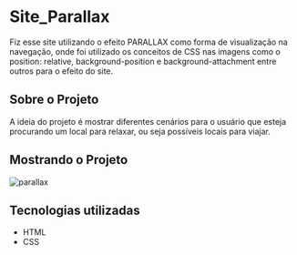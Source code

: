 # Site_Parallax
 
Fiz esse site utilizando o efeito PARALLAX como forma de visualização na navegação, onde foi utilizado os conceitos de CSS nas imagens como o position: relative, background-position e background-attachment entre outros para o efeito do site.

## Sobre o Projeto

A ideia do projeto é mostrar diferentes cenários para o usuário que esteja procurando um local para relaxar, ou seja possíveis locais para viajar.

## Mostrando o Projeto

![parallax](https://user-images.githubusercontent.com/106271823/189459943-fbeea640-1526-4f0e-acad-c22f12000296.gif)

## Tecnologias utilizadas

- HTML
- CSS

